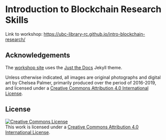 # Introduction to Blockchain Research Skills

Link to workshop: https://ubc-library-rc.github.io/intro-blockchain-research/

## Acknowledgements

The [workshop site](https://ubc-library-rc.github.io/intro-blockchain-research) uses the [Just the Docs](https://github.com/pmarsceill/just-the-docs) Jekyll theme.

Unless otherwise indicated, all images are original photographs and digital art by Chelsea Palmer, primarily produced over the period of 2016-2019, and licensed under a <a rel="license" href="http://creativecommons.org/licenses/by/4.0/">Creative Commons Attribution 4.0 International License</a>.

## License

<a rel="license" href="http://creativecommons.org/licenses/by/4.0/"><img alt="Creative Commons License" style="border-width:0" src="https://i.creativecommons.org/l/by/4.0/88x31.png" /></a><br />This work is licensed under a <a rel="license" href="http://creativecommons.org/licenses/by/4.0/">Creative Commons Attribution 4.0 International License</a>.
